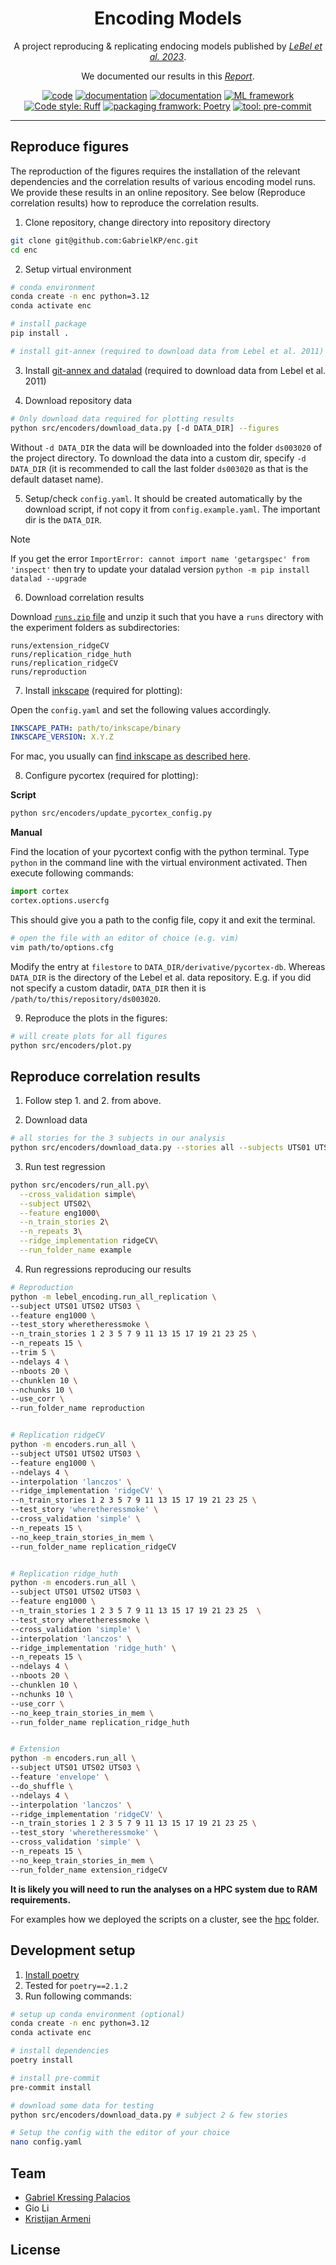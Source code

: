 <h1 align="center">Encoding Models</h1>

<p align="center">A project reproducing & replicating endocing models published by <a href="https://github.com/HuthLab/deep-fMRI-dataset"><i>LeBel et al. 2023</i></a>.</p>
<p align="center">We documented our results in this <a href="https://kristijanarmeni.github.io/encoders_report/"><i>Report</i></a>.</p>

<p align="center">
<a href="https://www.python.org/"><img alt="code" src="https://img.shields.io/badge/code-Python-blue?logo=Python"></a>
<a href="https://gabrielkp.com/enc/"><img alt="documentation" src="https://img.shields.io/badge/docs-MkDocs-708FCC.svg?style=flat"></a>
<a href="https://kristijanarmeni.github.io/encoders_report/"><img alt="documentation" src="https://img.shields.io/badge/Report-MystMD-white?logo=Markdown"></a>
<a href="https://scikit-learn.org/stable/"><img alt="ML framework" src="https://img.shields.io/badge/ML-Scikit%20Learn-orange?logo=Scikit-learn"></a>
<a href="https://docs.astral.sh/ruff/"><img alt="Code style: Ruff" src="https://img.shields.io/badge/code%20style-Ruff-green?logo=Ruff"></a>
<a href="https://python-poetry.org/"><img alt="packaging framwork: Poetry" src="https://img.shields.io/badge/packaging-Poetry-lightblue?logo=Poetry"></a>
<a href="https://pre-commit.com/"><img alt="tool: pre-commit" src="https://img.shields.io/badge/tool-Pre%20Commit-yellow?logo=Pre-Commit"></a>
</p>

---

## Reproduce figures

The reproduction of the figures requires the installation of the relevant dependencies and the correlation results of various encoding model runs.
We provide these results in an online repository.
See below (Reproduce correlation results) how to reproduce the correlation results.

1. Clone repository, change directory into repository directory

```sh
git clone git@github.com:GabrielKP/enc.git
cd enc
```

2. Setup virtual environment

```sh
# conda environment
conda create -n enc python=3.12
conda activate enc

# install package
pip install .

# install git-annex (required to download data from Lebel et al. 2011)

```

3. Install [git-annex and datalad](https://handbook.datalad.org/en/latest/intro/installation.html) (required to download data from Lebel et al. 2011)

4. Download repository data

```sh
# Only download data required for plotting results
python src/encoders/download_data.py [-d DATA_DIR] --figures
```

Without `-d DATA_DIR` the data will be downloaded into the folder `ds003020` of the project directory.
To download the data into a custom dir, specify `-d DATA_DIR` (it is recommended to call the last folder `ds003020` as that is the default dataset name).

5. Setup/check `config.yaml`. It should be created automatically by the download script, if not copy it from `config.example.yaml`. The important dir is the `DATA_DIR`.


> [!NOTE]
> If you get the error `ImportError: cannot import name 'getargspec' from 'inspect'` then try to update your datalad version `python -m pip install datalad --upgrade`

6. Download correlation results

Download [`runs.zip` file](https://osf.io/download/g9cy3) and unzip it such that you have a `runs` directory with the experiment folders as subdirectories:

```
runs/extension_ridgeCV
runs/replication_ridge_huth
runs/replication_ridgeCV
runs/reproduction
```

7. Install [inkscape](https://inkscape.org/) (required for plotting):

Open the `config.yaml` and set the following values accordingly.

```yaml
INKSCAPE_PATH: path/to/inkscape/binary
INKSCAPE_VERSION: X.Y.Z
```

For mac, you usually can [find inkscape as described here](https://stackoverflow.com/a/22085247).

8. Configure pycortex (required for plotting):

**Script**

```sh
python src/encoders/update_pycortex_config.py
```

**Manual**

Find the location of your pycortext config with the python terminal.
Type `python` in the command line with the virtual environment activated.
Then execute following commands:

```py
import cortex
cortex.options.usercfg
```

This should give you a path to the config file, copy it and exit the terminal.

```sh
# open the file with an editor of choice (e.g. vim)
vim path/to/options.cfg
```

Modify the entry at `filestore` to `DATA_DIR/derivative/pycortex-db`.
Whereas `DATA_DIR` is the directory of the Lebel et al. data repository.
E.g. if you did not specify a custom datadir, `DATA_DIR` then it is `/path/to/this/repository/ds003020`.

9. Reproduce the plots in the figures:

```sh
# will create plots for all figures
python src/encoders/plot.py
```

## Reproduce correlation results

1. Follow step 1. and 2. from above.

2. Download data

```sh
# all stories for the 3 subjects in our analysis
python src/encoders/download_data.py --stories all --subjects UTS01 UTS02 UTS03
```

3. Run test regression

```sh
python src/encoders/run_all.py\
  --cross_validation simple\
  --subject UTS02\
  --feature eng1000\
  --n_train_stories 2\
  --n_repeats 3\
  --ridge_implementation ridgeCV\
  --run_folder_name example
```

4. Run regressions reproducing our results

```sh
# Reproduction
python -m lebel_encoding.run_all_replication \
--subject UTS01 UTS02 UTS03 \
--feature eng1000 \
--test_story wheretheressmoke \
--n_train_stories 1 2 3 5 7 9 11 13 15 17 19 21 23 25 \
--n_repeats 15 \
--trim 5 \
--ndelays 4 \
--nboots 20 \
--chunklen 10 \
--nchunks 10 \
--use_corr \
--run_folder_name reproduction


# Replication ridgeCV
python -m encoders.run_all \
--subject UTS01 UTS02 UTS03 \
--feature eng1000 \
--ndelays 4 \
--interpolation 'lanczos' \
--ridge_implementation 'ridgeCV' \
--n_train_stories 1 2 3 5 7 9 11 13 15 17 19 21 23 25 \
--test_story 'wheretheressmoke' \
--cross_validation 'simple' \
--n_repeats 15 \
--no_keep_train_stories_in_mem \
--run_folder_name replication_ridgeCV


# Replication ridge_huth
python -m encoders.run_all \
--subject UTS01 UTS02 UTS03 \
--feature eng1000 \
--n_train_stories 1 2 3 5 7 9 11 13 15 17 19 21 23 25  \
--test_story wheretheressmoke \
--cross_validation 'simple' \
--interpolation 'lanczos' \
--ridge_implementation 'ridge_huth' \
--n_repeats 15 \
--ndelays 4 \
--nboots 20 \
--chunklen 10 \
--nchunks 10 \
--use_corr \
--no_keep_train_stories_in_mem \
--run_folder_name replication_ridge_huth


# Extension
python -m encoders.run_all \
--subject UTS01 UTS02 UTS03 \
--feature 'envelope' \
--do_shuffle \
--ndelays 4 \
--interpolation 'lanczos' \
--ridge_implementation 'ridgeCV' \
--n_train_stories 1 2 3 5 7 9 11 13 15 17 19 21 23 25 \
--test_story 'wheretheressmoke' \
--cross_validation 'simple' \
--n_repeats 15 \
--no_keep_train_stories_in_mem \
--run_folder_name extension_ridgeCV
```

**It is likely you will need to run the analyses on a HPC system due to RAM requirements.**

For examples how we deployed the scripts on a cluster, see the [hpc](hpc) folder.

## Development setup

1. [Install poetry](https://python-poetry.org/docs/#installation)
2. Tested for `poetry==2.1.2`
3. Run following commands:

```sh
# setup up conda environment (optional)
conda create -n enc python=3.12
conda activate enc

# install dependencies
poetry install

# install pre-commit
pre-commit install

# download some data for testing
python src/encoders/download_data.py # subject 2 & few stories

# Setup the config with the editor of your choice
nano config.yaml
```

## Team

- [Gabriel Kressing Palacios](https://gabrielkp.com/)
- Gio Li
- [Kristijan Armeni](https://www.kristijanarmeni.net/)

## License
